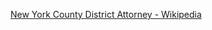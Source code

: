 ﻿[New York County District Attorney - Wikipedia](https://en.wikipedia.org/wiki/New_York_County_District_Attorney)